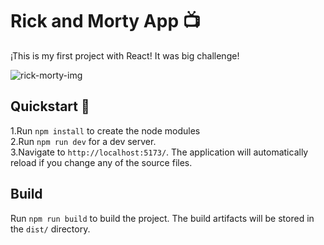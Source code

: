 # Rick and Morty App 📺

¡This is my first project with React! It was big challenge! 

![rick-morty-img](https://i.ibb.co/wdvvHLW/rickmorty.png)

## Quickstart 👀

1.Run `npm install` to create the node modules  
2.Run `npm run dev` for a dev server.   
3.Navigate to `http://localhost:5173/`. The application will automatically reload if you change any of the source files.  

## Build

Run `npm run build` to build the project. The build artifacts will be stored in the `dist/` directory.


